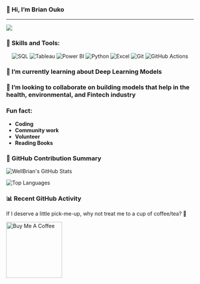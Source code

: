 ### 👋 Hi, I’m Brian Ouko
***
![](https://komarev.com/ghpvc/?username=WellBrian&color=red)

### 🚀 Skills and Tools:

<p align="center">
  <img src="https://img.shields.io/badge/SQL-4479A1?style=for-the-badge&logo=postgresql&logoColor=white" alt="SQL" />
  <img src="https://img.shields.io/badge/Tableau-E97627?style=for-the-badge&logo=tableau&logoColor=white" alt="Tableau" />
  <img src="https://img.shields.io/badge/PowerBI-F2C811?style=for-the-badge&logo=powerbi&logoColor=black" alt="Power BI" />
  <img src="https://img.shields.io/badge/Python-3776AB?style=for-the-badge&logo=python&logoColor=white" alt="Python" />
  <img src="https://img.shields.io/badge/Excel-217346?style=for-the-badge&logo=microsoft-excel&logoColor=white" alt="Excel" />
  <img src="https://img.shields.io/badge/Git-F05032?style=for-the-badge&logo=git&logoColor=white" alt="Git" />
  <img src="https://img.shields.io/badge/GitHub%20Actions-2088FF?style=for-the-badge&logo=githubactions&logoColor=white" alt="GitHub Actions" />
</p>

### 🌱 I’m currently learning about Deep Learning Models

### 💞️ I’m looking to collaborate on building models that help in the health, environmental, and Fintech industry

###  Fun fact: 
   - **Coding** 
   - **Community work**
   - **Volunteer**
   - **Reading Books**

### 🌟 GitHub Contribution Summary

![WellBrian's GitHub Stats](https://github-readme-stats.vercel.app/api?username=WellBrian&show_icons=true&theme=radical)

![Top Languages](https://github-readme-stats.vercel.app/api/top-langs/?username=WellBrian&layout=compact&theme=radical)

### 📊 Recent GitHub Activity
<!--START_SECTION:activity-->
<!--END_SECTION:activity-->


<p>If I deserve a little pick-me-up, why not treat me to a cup of coffee/tea? 🥺</p>
<a href="https://www.buymeacoffee.com/brianouko7d" target="_blank"><img src="https://cdn.buymeacoffee.com/buttons/v2/default-red.png" alt="Buy Me A Coffee" width="150" ></a>


<!---
WellBrian/WellBrian is a ✨ special ✨ repository because its `README.md` (this file) appears on your GitHub profile.
You can click the Preview link to take a look at your changes.
--->
